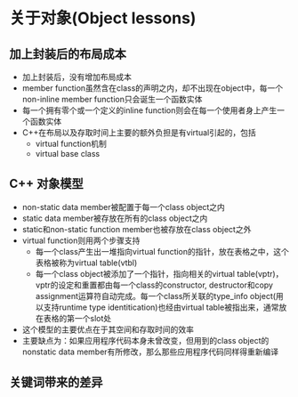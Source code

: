 # 关于对象(Object lessons)

## 加上封装后的布局成本

- 加上封装后，没有增加布局成本
- member function虽然含在class的声明之内，却不出现在object中，每一个non-inline member function只会诞生一个函数实体
- 每一个拥有零个或一个定义的inline function则会在每一个使用者身上产生一个函数实体
- C++在布局以及存取时间上主要的额外负担是有virtual引起的，包括
  - virtual function机制
  - virtual base class

## C++ 对象模型

- non-static data member被配置于每一个class object之内
- static data member被存放在所有的class object之内
- static和non-static function member也被存放在class object之外
- virtual function则用两个步骤支持
  - 每一个class产生出一堆指向virtual function的指针，放在表格之中，这个表格被称为virtual table(vtbl)
  - 每一个class object被添加了一个指针，指向相关的virtual table(vptr)，vptr的设定和重置都由每一个class的constructor, destructor和copy assignment运算符自动完成。每一个class所关联的type_info object(用以支持runtime type identitication)也经由virtual table被指出来，通常放在表格的第一个slot处
- 这个模型的主要优点在于其空间和存取时间的效率
- 主要缺点为：如果应用程序代码本身未曾改变，但用到的class object的nonstatic data member有所修改，那么那些应用程序代码同样得重新编译

## 关键词带来的差异
